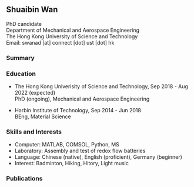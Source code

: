 ## Shuaibin Wan
PhD candidate<br/>
Department of Mechanical and Aerospace Engineering<br/>
The Hong Kong University of Science and Technology<br/>
Email: swanad [at] connect [dot] ust [dot] hk<br/>

### Summary

### Education
 - The Hong Kong Univerisity of Science and Technology, Sep 2018 - Aug 2022 (expected)<br/>
 PhD (ongoing), Mechanical and Aerospace Engineering
 
 - Harbin Institute of Technology, Sep 2014 - Jun 2018<br/>
 BEng, Material Science
 
 ### Skills and Interests
  - Computer: MATLAB, COMSOL, Python, MS
  - Laboratory: Assembly and test of redox flow batteries
  - Language: Chinese (native), English (proficient), Germany (beginner)
  - Interest: Badminton, Hiking, Hitory, Light music

### Publications